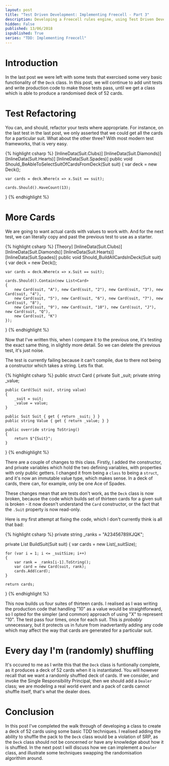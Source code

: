 ```yaml
---
layout: post
title: "Test Driven Development: Implementing Freecell - Part 3"
description: Developing a Freecell rules engine, using Test Driven Development in csharp - Part 3
hidden: False
published: 13/06/2018
ispublished: True
series: "TDD: Implementing Freecell"
---
```

# Introduction
In the last post we were left with some tests that exercised some very basic functionality of the `Deck` class. In this post, we will continue to add unit tests and write production code to make those tests pass, until we get a class which is able to produce a randomised deck of 52 cards.

# Test Refactoring
You can, and should, refactor your tests where appropriate. For instance, on the last test in the last post, we only asserted that we could get all the cards for a particular suit. What about the other three? With most modern test frameworks, that is very easy.

{% highlight csharp %}
[InlineData(Suit.Clubs)]
[InlineData(Suit.Diamonds)]
[InlineData(Suit.Hearts)]
[InlineData(Suit.Spades)]
public void Should_BeAbleToSelectSuitOfCardsFromDeck(Suit suit)
{
    var deck = new Deck();

    var cards = deck.Where(x => x.Suit == suit);

    cards.Should().HaveCount(13);
}
{% endhighlight %}

# More Cards
We are going to want actual cards with values to work with. And for the next test, we can literally copy and past the previous test to use as a starter.

{% highlight csharp %}
[Theory]
[InlineData(Suit.Clubs)]
[InlineData(Suit.Diamonds)]
[InlineData(Suit.Hearts)]
[InlineData(Suit.Spades)]
public void Should_BuildAllCardsInDeck(Suit suit)
{
    var deck = new Deck();

    var cards = deck.Where(x => x.Suit == suit);

    cards.Should().Contain(new List<Card> 
    { 
        new Card(suit, "A"), new Card(suit, "2"), new Card(suit, "3"), new Card(suit, "4"),
        new Card(suit, "5"), new Card(suit, "6"), new Card(suit, "7"), new Card(suit, "8"),
        new Card(suit, "9"), new Card(suit, "10"), new Card(suit, "J"), new Card(suit, "Q"),
        new Card(suit, "K")
    });
}
{% endhighlight %}

Now that I've written this, when I compare it to the previous one, it's testing the exact same thing, in slightly more detail. So we can delete the previous test, it's just noise.

The test is currently failing because it can't compile, due to there not being a constructor which takes a string. Lets fix that.

{% highlight csharp %}
public struct Card
{
    private Suit _suit;
    private string _value;

    public Card(Suit suit, string value)
    {
        _suit = suit;
        _value = value;
    }

    public Suit Suit { get { return _suit; } }
    public string Value { get { return _value; } }

    public override string ToString()
    {
        return $"{Suit}";
    }
}
{% endhighlight %}

There are a couple of changes to this class. Firstly, I added the constructor, and private variables which hold the two defining variables, with properties with only public getters. I changed it from being a `class` to being a `struct`, and it's now an immutable value type, which makes sense. In a deck of cards, there can, for example, only be one Ace of Spades.

These changes mean that are tests don't work, as the `Deck` class is now broken, because the code which builds set of thirteen cards for a given suit is broken - it now doesn't understand the `Card` constructor, or the fact that the `.Suit` property is now read-only.

Here is my first attempt at fixing the code, which I don't currently think is all that bad:

{% highlight csharp %}
private string _ranks = "A23456789XJQK";

private List<Card> BuildSuit(Suit suit)
{
    var cards = new List<Card>(_suitSize);

    for (var i = 1; i <= _suitSize; i++)
    {
        var rank = _ranks[i-1].ToString();
        var card = new Card(suit, rank);
        cards.Add(card);
    }

    return cards;
}
{% endhighlight %}

This now builds us four suites of thirteen cards. I realised as I was writing the production code that handling "10" as a value would be straightforward, so I opted for the simpler (and common) approach of using "X" to represent "10". The test pass four times, once for each suit. This is _probably_ unnecessary, but it protects us in future from inadvertantly adding any code which may affect the way that cards are generated for a particular suit.

# Every day I'm (randomly) shuffling
It's occured to me as I write this that the `Deck` class is funtionally complete, as it produces a deck of 52 cards when it is instantiated. You will however recall that we want a randomly shuffled deck of cards. If we consider, and invoke the Single Responsibility Principal, then we should add a `Dealer` class; we are modeling a real world event and a pack of cards cannot shuffle itself, that's what the dealer does.

# Conclusion
In this post I've completed the walk through of developing a class to create a deck of 52 cards using some basic TDD techniques. I realised adding the ability to shuffle the pack to the `Deck` class would be a violation of SRP, as the `Deck` class should not be concerned or have any knowledge about how it is shuffled. In the next post I will discuss how we can implement a `Dealer` class, and illustrate some techniques swapping the randomisation algorithim around.